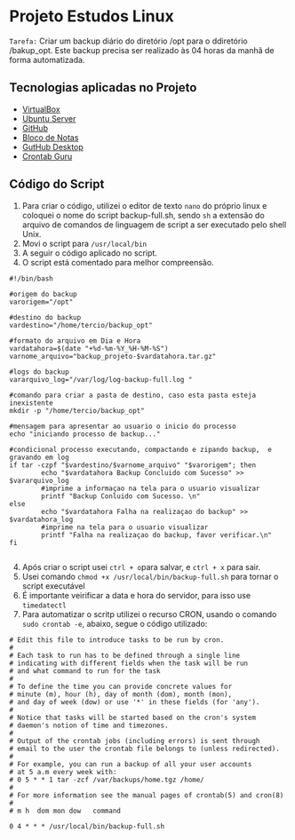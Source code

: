 # Projeto Estudos Linux

```Tarefa:``` Criar um backup diário do diretório /opt para o ddiretório /bakup_opt. Este backup precisa ser realizado às 04 horas da manhã de forma automatizada.

## Tecnologias aplicadas no Projeto

- [VirtualBox](https://www.virtualbox.org/)
- [Ubuntu Server](https://ubuntu.com/download/server/) 
- [GitHub](https://github.com/)
- [Bloco de Notas](https://pt.wikihow.com/Abrir-o-Bloco-de-Notas/)
- [GutHub Desktop](https://desktop.github.com/download/)
- [Crontab Guru](https://crontab.guru/)

## Código do Script

1. Para criar o código, utilizei o editor de texto ```nano``` do próprio linux e coloquei o nome do script backup-full.sh, sendo ```sh``` a extensão do arquivo de comandos de linguagem de script a ser executado pelo shell Unix.
2. Movi o script para ```/usr/local/bin```
3. A seguir o código aplicado no script.
4. O script está comentado para melhor compreensão.

```
#!/bin/bash

#origem do backup
varorigem="/opt"

#destino do backup
vardestino="/home/tercio/backup_opt"

#formato do arquivo em Dia e Hora
vardatahora=$(date "+%d-%m-%Y_%H-%M-%S")
varnome_arquivo="backup_projeto-$vardatahora.tar.gz"

#logs do backup
vararquivo_log="/var/log/log-backup-full.log "

#comando para criar a pasta de destino, caso esta pasta esteja inexistente
mkdir -p "/home/tercio/backup_opt"

#mensagem para apresentar ao usuario o inicio do processo
echo "iniciando processo de backup..."

#condicional processo executando, compactando e zipando backup,  e gravando em log
if tar -czpf "$vardestino/$varnome_arquivo" "$varorigem"; then
        echo "$vardatahora Backup Concluido com Sucesso" >> $vararquivo_log
        #imprime a informaçao na tela para o usuario visualizar
        printf "Backup Conluido com Sucesso. \n"
else
        echo "$vardatahora Falha na realizaçao do backup" >> $vardatahora_log
        #imprime na tela para o usuario visualizar
        printf "Falha na realizaçao do backup, favor verificar.\n"
fi


```
4. Após criar o script usei ```ctrl + o```para salvar, e ```ctrl + x``` para sair.
5. Usei comando ```chmod +x /usr/local/bin/backup-full.sh``` para tornar o script executável
6. É importante veirificar a data e hora do servidor, para isso use ```timedatectl```
7. Para automatizar o scritp utilizei o recurso CRON, usando o comando ```sudo crontab -e```, abaixo, segue o código utilizado:

```
# Edit this file to introduce tasks to be run by cron.
#
# Each task to run has to be defined through a single line
# indicating with different fields when the task will be run
# and what command to run for the task
#
# To define the time you can provide concrete values for
# minute (m), hour (h), day of month (dom), month (mon),
# and day of week (dow) or use '*' in these fields (for 'any').
#
# Notice that tasks will be started based on the cron's system
# daemon's notion of time and timezones.
#
# Output of the crontab jobs (including errors) is sent through
# email to the user the crontab file belongs to (unless redirected).
#
# For example, you can run a backup of all your user accounts
# at 5 a.m every week with:
# 0 5 * * 1 tar -zcf /var/backups/home.tgz /home/
#
# For more information see the manual pages of crontab(5) and cron(8)
#
# m h  dom mon dow   command

0 4 * * * /usr/local/bin/backup-full.sh
```

